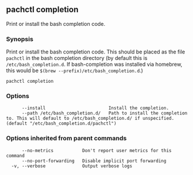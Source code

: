## pachctl completion

Print or install the bash completion code.

### Synopsis


Print or install the bash completion code. This should be placed as the file `pachctl` in the bash completion directory (by default this is `/etc/bash_completion.d`. If bash-completion was installed via homebrew, this would be `$(brew --prefix)/etc/bash_completion.d`.)

```
pachctl completion
```

### Options

```
      --install                        Install the completion.
      --path /etc/bash_completion.d/   Path to install the completion to. This will default to /etc/bash_completion.d/ if unspecified. (default "/etc/bash_completion.d/pachctl")
```

### Options inherited from parent commands

```
      --no-metrics           Don't report user metrics for this command
      --no-port-forwarding   Disable implicit port forwarding
  -v, --verbose              Output verbose logs
```

